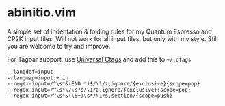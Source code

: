 abinitio.vim
============

A simple set of indentation & folding rules for my Quantum Espresso and CP2K 
input files. Will not work for all input files, but only with my style. Still 
you are welcome to try and improve.

For Tagbar support, use [Universal Ctags](https://ctags.io) and add 
this to `~/.ctags`

    --langdef=input
    --langmap=input:+.in
    --regex-input=/^\s*&(END.*)$/\1/z,ignore/{exclusive}{scope=pop}
    --regex-input=/^\s*\/\s*$/\1/z,ignore/{exclusive}{scope=pop}
    --regex-input=/^\s*&(\S+)\s*/\1/s,section/{scope=push}

